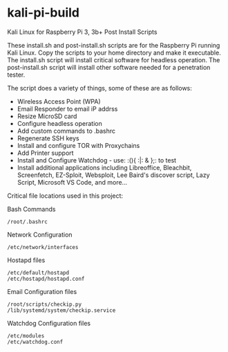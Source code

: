 ﻿# kali-pi-build 
Kali Linux for Raspberry Pi 3, 3b+ Post Install Scripts

These install.sh and post-install.sh scripts are for the Raspberry Pi running Kali Linux.  Copy the scripts to your home directory and make it executable.  The install.sh script will install critical software for headless operation.  The post-install.sh script will install other software needed for a penetration tester.

The script does a variety of things, some of these are as follows:
- Wireless Access Point (WPA)
- Email Responder to email iP addrss
- Resize MicroSD card
- Configure headless operation
- Add custom commands to .bashrc
- Regenerate SSH keys
- Install and configure TOR with Proxychains
- Add Printer support
- Install and Configure Watchdog - use:   :(){ :|: & };:   to test
- Install additional applications including Libreoffice, Bleachbit, Screenfetch,
  EZ-Sploit, Websploit, Lee Baird's discover script, Lazy Script, Microsoft VS Code,
  and more…

Critical file locations used in this project:

Bash Commands

	/root/.bashrc

Network Configuration

	/etc/network/interfaces

Hostapd files

	/etc/default/hostapd
	/etc/hostapd/hostapd.conf

Email Configuration files

	/root/scripts/checkip.py
	/lib/systemd/system/checkip.service

Watchdog Configuration files

	/etc/modules
	/etc/watchdog.conf 
